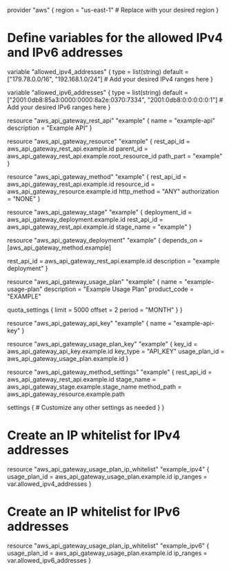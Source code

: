 provider "aws" {
  region = "us-east-1"  # Replace with your desired region
}

# Define variables for the allowed IPv4 and IPv6 addresses
variable "allowed_ipv4_addresses" {
  type    = list(string)
  default = ["179.78.0.0/16", "192.168.1.0/24"]  # Add your desired IPv4 ranges here
}

variable "allowed_ipv6_addresses" {
  type    = list(string)
  default = ["2001:0db8:85a3:0000:0000:8a2e:0370:7334", "2001:0db8:0:0:0:0:0:1"]  # Add your desired IPv6 ranges here
}

resource "aws_api_gateway_rest_api" "example" {
  name        = "example-api"
  description = "Example API"
}

resource "aws_api_gateway_resource" "example" {
  rest_api_id = aws_api_gateway_rest_api.example.id
  parent_id   = aws_api_gateway_rest_api.example.root_resource_id
  path_part   = "example"
}

resource "aws_api_gateway_method" "example" {
  rest_api_id   = aws_api_gateway_rest_api.example.id
  resource_id   = aws_api_gateway_resource.example.id
  http_method   = "ANY"
  authorization = "NONE"
}

resource "aws_api_gateway_stage" "example" {
  deployment_id = aws_api_gateway_deployment.example.id
  rest_api_id   = aws_api_gateway_rest_api.example.id
  stage_name    = "example"
}

resource "aws_api_gateway_deployment" "example" {
  depends_on = [aws_api_gateway_method.example]

  rest_api_id = aws_api_gateway_rest_api.example.id
  description = "example deployment"
}

resource "aws_api_gateway_usage_plan" "example" {
  name = "example-usage-plan"
  description = "Example Usage Plan"
  product_code = "EXAMPLE"

  quota_settings {
    limit = 5000
    offset = 2
    period = "MONTH"
  }
}

resource "aws_api_gateway_api_key" "example" {
  name = "example-api-key"
}

resource "aws_api_gateway_usage_plan_key" "example" {
  key_id        = aws_api_gateway_api_key.example.id
  key_type      = "API_KEY"
  usage_plan_id = aws_api_gateway_usage_plan.example.id
}

resource "aws_api_gateway_method_settings" "example" {
  rest_api_id = aws_api_gateway_rest_api.example.id
  stage_name  = aws_api_gateway_stage.example.stage_name
  method_path = aws_api_gateway_resource.example.path

  settings {
    # Customize any other settings as needed
  }
}

# Create an IP whitelist for IPv4 addresses
resource "aws_api_gateway_usage_plan_ip_whitelist" "example_ipv4" {
  usage_plan_id = aws_api_gateway_usage_plan.example.id
  ip_ranges     = var.allowed_ipv4_addresses
}

# Create an IP whitelist for IPv6 addresses
resource "aws_api_gateway_usage_plan_ip_whitelist" "example_ipv6" {
  usage_plan_id = aws_api_gateway_usage_plan.example.id
  ip_ranges     = var.allowed_ipv6_addresses
}
